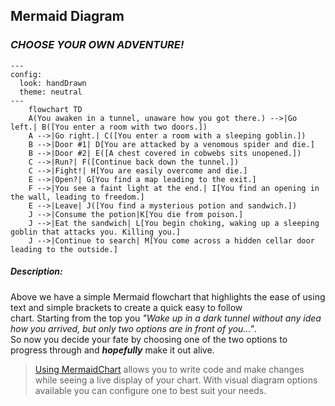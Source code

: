 ## Mermaid Diagram 
### _CHOOSE YOUR OWN ADVENTURE!_


```mermaid
---
config:
  look: handDrawn
  theme: neutral
---
    flowchart TD
    A(You awaken in a tunnel, unaware how you got there.) -->|Go left.| B([You enter a room with two doors.])
    A -->|Go right.| C([You enter a room with a sleeping goblin.])
    B -->|Door #1| D[You are attacked by a venomous spider and die.]
    B -->|Door #2| E([A chest covered in cobwebs sits unopened.])
    C -->|Run?| F([Continue back down the tunnel.])
    C -->|Fight!| H[You are easily overcome and die.]
    E -->|Open?| G[You find a map leading to the exit.]
    F -->|You see a faint light at the end.| I[You find an opening in the wall, leading to freedom.]
    E -->|Leave| J([You find a mysterious potion and sandwich.])
    J -->|Consume the potion|K[You die from poison.]
    J -->|Eat the sandwich| L[You begin choking, waking up a sleeping goblin that attacks you. Killing you.]
    J -->|Continue to search| M[You come across a hidden cellar door leading to the outside.]
```

##### *Description:*
Above we have a simple Mermaid flowchart that highlights the ease of using text and simple brackets to create a quick easy to follow  
chart. Starting from the top you *"Wake up in a dark tunnel without any idea how you arrived, but only two options are in front of you..."*.  
So now you decide your fate by choosing one of the two options to progress through and **_hopefully_** make it out alive.  
> [Using MermaidChart](https://www.mermaidchart.com/app/projects/d14bca98-3880-43db-a82e-28e39b33562c/diagrams/e28d4867-a617-47de-b5f2-c7a918c74750/version/v0.1/edit) allows you 
to write code and make changes while seeing a live display of your chart. With visual diagram options available  you can configure one to best suit your needs. 
